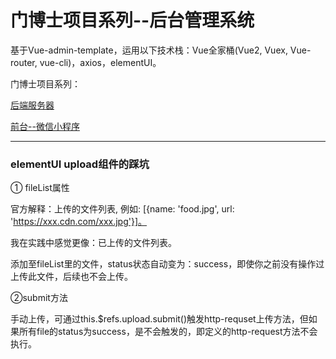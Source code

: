# 门博士项目系列--后台管理系统

基于Vue-admin-template，运用以下技术栈：Vue全家桶(Vue2, Vuex, Vue-router, vue-cli)，axios，elementUI。

门博士项目系列：

[后端服务器](https://github.com/lwn-ysy/mbsdoorServer)

[前台--微信小程序](https://github.com/lwn-ysy/mbsDoor)

------



### elementUI upload组件的踩坑

① fileList属性

官方解释：上传的文件列表, 例如: [{name: 'food.jpg', url: 'https://xxx.cdn.com/xxx.jpg'}]。

我在实践中感觉更像：已上传的文件列表。

添加至fileList里的文件，status状态自动变为：success，即使你之前没有操作过上传此文件，后续也不会上传。

②submit方法

手动上传，可通过this.$refs.upload.submit()触发http-requset上传方法，但如果所有file的status为success，是不会触发的，即定义的http-request方法不会执行。